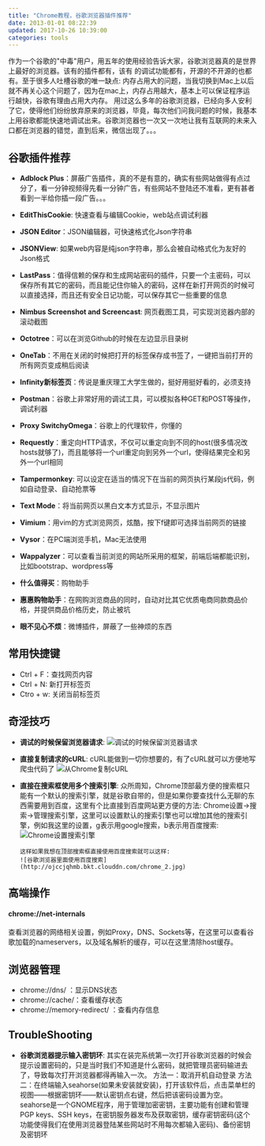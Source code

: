 ```yaml
---
title: "Chrome教程，谷歌浏览器插件推荐"
date: 2013-01-01 08:22:39
updated: 2017-10-26 10:39:00
categories: tools
---
```

作为一个谷歌的"中毒"用户，用五年的使用经验告诉大家，谷歌浏览器真的是世界上最好的浏览器。该有的插件都有，该有 的调试功能都有，开源的不开源的也都有。至于很多人吐槽谷歌的唯一缺点: 内存占用大的问题，当我切换到Mac上以后就不再关心这个问题了，因为在mac上，内存占用越大，基本上可以保证程序运行越快，谷歌有理由占用大内存。 用过这么多年的谷歌浏览器，已经向多人安利了它，使得他们纷纷放弃原来的浏览器，毕竟，每次他们问我问题的时候，我基本上用谷歌都能快速地调试出来。谷歌浏览器也一次又一次地让我有互联网的未来入口都在浏览器的错觉，直到后来，微信出现了。。。

## 谷歌插件推荐

- **Adblock Plus**：屏蔽广告插件，真的不是有意的，确实有些网站做得有点过分了，看一分钟视频得先看一分钟广告，有些网站不登陆还不准看，更有甚者看到一半给你插一段广告。。。

- **EditThisCookie**: 快速查看与编辑Cookie，web站点调试利器

- **JSON Editor**：JSON编辑器，可快速格式化Json字符串

- **JSONView**: 如果web内容是纯json字符串，那么会被自动格式化为友好的Json格式

- **LastPass**：值得信赖的保存和生成网站密码的插件，只要一个主密码，可以保存所有其它的密码，而且能记住你输入的密码，这样在新打开网页的时候可以直接选择，而且还有安全日记功能，可以保存其它一些重要的信息

- **Nimbus Screenshot and Screencast**: 网页截图工具，可实现浏览器内部的滚动截图 

- **Octotree**：可以在浏览Github的时候在左边显示目录树

- **OneTab**：不用在关闭的时候把打开的标签保存成书签了，一键把当前打开的所有网页变成稍后阅读

- **Infinity新标签页**：传说是重庆理工大学生做的，挺好用挺好看的，必须支持

- **Postman**：谷歌上非常好用的调试工具，可以模拟各种GET和POST等操作，调试利器

- **Proxy SwitchyOmega**：谷歌上的代理软件，你懂的

- **Requestly**：重定向HTTP请求，不仅可以重定向到不同的host(很多情况改hosts就够了)，而且能够将一个url重定向到另外一个url，使得结果完全和另外一个url相同

- **Tampermonkey**: 可以设定在适当的情况下在当前的网页执行某段js代码，例如自动登录、自动抢票等

- **Text Mode**：将当前网页以黑白文本方式显示，不显示图片

- **Vimium**：用vim的方式浏览网页，炫酷，按下f键即可选择当前网页的链接

- **Vysor**：在PC端浏览手机，Mac无法使用

- **Wappalyzer**：可以查看当前浏览的网站所采用的框架，前端后端都能识别，比如bootstrap、wordpress等

- **什么值得买**：购物助手

- **惠惠购物助手**：在网购浏览商品的同时，自动对比其它优质电商同款商品价格，并提供商品价格历史，防止被坑

- **眼不见心不烦**：微博插件，屏蔽了一些神烦的东西

## 常用快捷键

- Ctrl + F：查找网页内容
- Ctrl + N: 新打开标签页
- Ctro + w: 关闭当前标签页

## 奇淫技巧

-   **调试的时候保留浏览器请求**:
    ![调试的时候保留浏览器请求](http://ojccjqhmb.bkt.clouddn.com/chrome_0.jpg)

-   **直接复制请求的cURL**: cURL能做到一切你想要的，有了cURL就可以方便地写爬虫代码了
        ![从Chrome复制cURL](http://ojccjqhmb.bkt.clouddn.com/chrome-1.jpg)

-   **直接在搜索框使用多个搜索引擎**: 众所周知，Chrome顶部最方便的搜索框只能有一个默认的搜索引擎，就是谷歌自带的，但是如果你要查找什么无聊的东西需要用到百度，这里有个比直接到百度网站更方便的方法:  Chrome设置->搜索->管理搜索引擎，这里可以设置默认的搜索引擎也可以增加其他的搜索引擎，例如我这里的设置，g表示用google搜索，b表示用百度搜索:
        ![Chrome设置搜索引擎](http://ojccjqhmb.bkt.clouddn.com/chrome_3.jpg)

        这样如果我想在顶部搜索框直接使用百度搜索就可以这样:
        ![谷歌浏览器里面使用百度搜索](http://ojccjqhmb.bkt.clouddn.com/chrome_2.jpg)

## 高端操作

#### chrome://net-internals

查看浏览器的网络相关设置，例如Proxy，DNS、Sockets等，在这里可以查看谷歌加载的nameservers，以及域名解析的缓存，可以在这里清除host缓存。

## 浏览器管理

-   chrome://dns/ ：显示DNS状态
-   chrome://cache/：查看缓存状态
-   chrome://memory-redirect/ ：查看内存信息


## TroubleShooting
- **谷歌浏览器提示输入密钥环**: 其实在装完系统第一次打开谷歌浏览器的时候会提示设置密码的，只是当时我们不知道是什么密码，就把管理员密码输进去了，导致每次打开浏览器都得再输入一次。
  方法一：取消开机自动登录 
  方法二：在终端输入seahorse(如果未安装就安装)，打开该软件后，点击菜单栏的视图——根据密钥环——默认密钥点右键，然后把该密码设置为空。seahorse是一个GNOME程序，用于管理加密密钥，主要功能有创建和管理PGP keys、SSH keys，在密钥服务器发布及获取密钥，缓存密钥密码(这个功能使得我们在使用浏览器登陆某些网站时不用每次都输入密码)、备份密钥及密钥环


